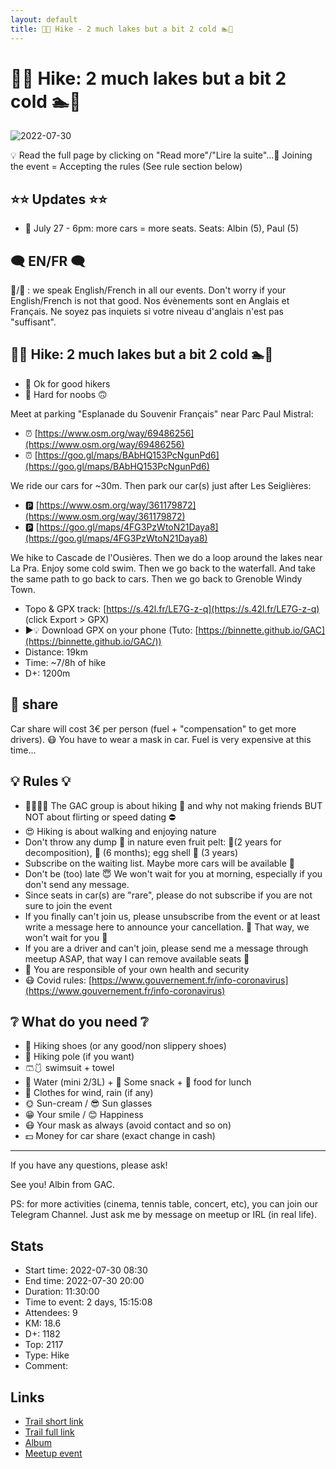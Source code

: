 ```yaml
---
layout: default
title: 🥾🔴 Hike - 2 much lakes but a bit 2 cold 🏊🥶
---
```


# 🥾🔴 Hike: 2 much lakes but a bit 2 cold 🏊🥶

![2022-07-30](../img/orig/2022-07-30.jpg)

💡 Read the full page by clicking on "Read more"/"Lire la suite"...💜
Joining the event = Accepting the rules (See rule section below)

##  ⭐⭐ Updates ⭐⭐ 

* 📅 July 27 - 6pm: more cars = more seats. Seats: Albin (5), Paul (5)

##  🗨️ EN/FR 🗨️ 
🦅/🐓 : we speak English/French in all our events. Don't worry if your English/French is not that good. Nos évènements sont en Anglais et Français. Ne soyez pas inquiets si votre niveau d'anglais n'est pas "suffisant".

##  🥾🔴 Hike: 2 much lakes but a bit 2 cold 🏊🥶 

* 🔵 Ok for good hikers
* 🔴 Hard for noobs 🙃

Meet at parking "Esplanade du Souvenir Français" near Parc Paul Mistral:

* ⏰ [https://www.osm.org/way/69486256](https://www.osm.org/way/69486256)
* ⏰ [https://goo.gl/maps/BAbHQ153PcNgunPd6](https://goo.gl/maps/BAbHQ153PcNgunPd6)

We ride our cars for \~30m. Then park our car(s) just after Les Seiglières:

* 🅿️ [https://www.osm.org/way/361179872](https://www.osm.org/way/361179872)
* 🅿️ [https://goo.gl/maps/4FG3PzWtoN21Daya8](https://goo.gl/maps/4FG3PzWtoN21Daya8)

We hike to Cascade de l'Ousières. Then we do a loop around the lakes near La Pra. Enjoy some cold swim. Then we go back to the waterfall. And take the same path to go back to cars. Then we go back to Grenoble Windy Town.

* Topo & GPX track: [https://s.42l.fr/LE7G-z-q](https://s.42l.fr/LE7G-z-q) (click Export > GPX)
* ▶💡 Download GPX on your phone (Tuto: [https://binnette.github.io/GAC](https://binnette.github.io/GAC/))
* Distance: 19km
* Time: \~7/8h of hike
* D+: 1200m

##  🚗 share 
Car share will cost 3€ per person (fuel + "compensation" to get more drivers). 😷 You have to wear a mask in car. Fuel is very expensive at this time...

##  💡 Rules 💡 

* 🚶‍♀️🚶‍♂️ The GAC group is about hiking 🥾 and why not making friends BUT NOT about flirting or speed dating ⛔
* 😍 Hiking is about walking and enjoying nature
* Don't throw any dump 🚮 in nature even fruit pelt: 🍌(2 years for decomposition), 🍊 (6 months); egg shell 🥚 (3 years)
* Subscribe on the waiting list. Maybe more cars will be available 🚗
* Don't be (too) late 😇 We won't wait for you at morning, especially if you don't send any message.
* Since seats in car(s) are "rare", please do not subscribe if you are not sure to join the event
* If you finally can't join us, please unsubscribe from the event or at least write a message here to announce your cancellation. 💜 That way, we won't wait for you 💜
* If you are a driver and can't join, please send me a message through meetup ASAP, that way I can remove available seats 🚗
* 💟 You are responsible of your own health and security
* 😷 Covid rules: [https://www.gouvernement.fr/info-coronavirus](https://www.gouvernement.fr/info-coronavirus)

##  ❔ What do you need ❔ 

* 🥾 Hiking shoes (or any good/non slippery shoes)
* 🥢 Hiking pole (if you want)
* 🩳🩱 swimsuit + towel
* 🧃 Water (mini 2/3L) + 🍫 Some snack + 🥗 food for lunch
* 🍃 Clothes for wind, rain (if any)
* 🌞 Sun-cream / 😎 Sun glasses
* 😁 Your smile / 😊 Happiness
* 😷 Your mask as always (avoid contact and so on)
* 💵 Money for car share (exact change in cash)

***

If you have any questions, please ask!

See you! Albin from GAC.

PS: for more activities (cinema, tennis table, concert, etc), you can join our Telegram Channel. Just ask me by message on meetup or IRL (in real life).

## Stats

- Start time: 2022-07-30 08:30
- End time: 2022-07-30 20:00
- Duration: 11:30:00
- Time to event: 2 days, 15:15:08
- Attendees: 9
- KM: 18.6
- D+: 1182
- Top: 2117
- Type: Hike
- Comment: 

## Links

- [Trail short link](https://s.42l.fr/LE7G-z-q)
- [Trail full link]()
- [Album](https://binnette.github.io/GacImg2022/2022-07-30-🥾🔴-Hike-2-much-lakes-but-a-bit-2-cold-🏊🥶.html)
- [Meetup event](https://www.meetup.com/grenoble-adventure-club-english-french/events/287447506/)
